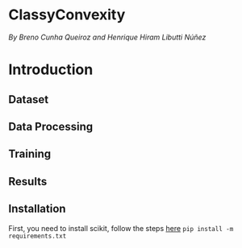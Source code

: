 # ClassyConvexity
_By Breno Cunha Queiroz and Henrique Hiram Libutti Núñez_
# Introduction

## Dataset

## Data Processing

## Training

## Results

## Installation
First, you need to install scikit, follow the steps [here](https://scikit-image.org/docs/dev/install.html)
  `pip install -m requirements.txt`
